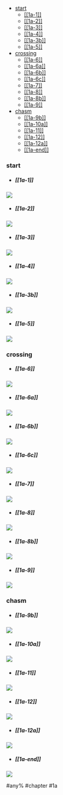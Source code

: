 <!--toc:start-->
  - [start](#start)
    - [[[1a-1]]](#1a-1)
    - [[[1a-2]]](#1a-2)
    - [[[1a-3]]](#1a-3)
    - [[[1a-4]]](#1a-4)
    - [[[1a-3b]]](#1a-3b)
    - [[[1a-5]]](#1a-5)
  - [crossing](#crossing)
    - [[[1a-6]]](#1a-6)
    - [[[1a-6a]]](#1a-6a)
    - [[[1a-6b]]](#1a-6b)
    - [[[1a-6c]]](#1a-6c)
    - [[[1a-7]]](#1a-7)
    - [[[1a-8]]](#1a-8)
    - [[[1a-8b]]](#1a-8b)
    - [[[1a-9]]](#1a-9)
  - [chasm](#chasm)
    - [[[1a-9b]]](#1a-9b)
    - [[[1a-10a]]](#1a-10a)
    - [[[1a-11]]](#1a-11)
    - [[[1a-12]]](#1a-12)
    - [[[1a-12a]]](#1a-12a)
    - [[[1a-end]]](#1a-end)
<!--toc:end-->

### start
* ##### [[1a-1]]
![](https://img.berry.camp/celeste/previews/city/a/1.png)

* ##### [[1a-2]]
![](https://img.berry.camp/celeste/previews/city/a/2.png)

* ##### [[1a-3]]
![](https://img.berry.camp/celeste/previews/city/a/3.png)

* ##### [[1a-4]]
![](https://img.berry.camp/celeste/previews/city/a/4.png)

* ##### [[1a-3b]]
![](https://img.berry.camp/celeste/previews/city/a/3b.png)

* ##### [[1a-5]]
![](https://img.berry.camp/celeste/previews/city/a/5.png)

### crossing
* ##### [[1a-6]]
![](https://img.berry.camp/celeste/previews/city/a/6.png)

* ##### [[1a-6a]]
![](https://img.berry.camp/celeste/previews/city/a/6a.png)

* ##### [[1a-6b]]
![](https://img.berry.camp/celeste/previews/city/a/6b.png)

* ##### [[1a-6c]]
![](https://img.berry.camp/celeste/previews/city/a/6c.png)

* ##### [[1a-7]]
![](https://img.berry.camp/celeste/previews/city/a/7.png)

* ##### [[1a-8]]
![](https://img.berry.camp/celeste/previews/city/a/8.png)

* ##### [[1a-8b]]
![](https://img.berry.camp/celeste/previews/city/a/8b.png)

* ##### [[1a-9]]
![](https://img.berry.camp/celeste/previews/city/a/9.png)

### chasm
* ##### [[1a-9b]]
![](https://img.berry.camp/celeste/previews/city/a/9b.png)

* ##### [[1a-10a]]
![](https://img.berry.camp/celeste/previews/city/a/10a.png)

* ##### [[1a-11]]
![](https://img.berry.camp/celeste/previews/city/a/11.png)

* ##### [[1a-12]]
![](https://img.berry.camp/celeste/previews/city/a/12.png)

* ##### [[1a-12a]]
![](https://img.berry.camp/celeste/previews/city/a/12a.png)

* ##### [[1a-end]]
![](https://img.berry.camp/celeste/previews/city/a/end.png)


#any% #chapter #1a
